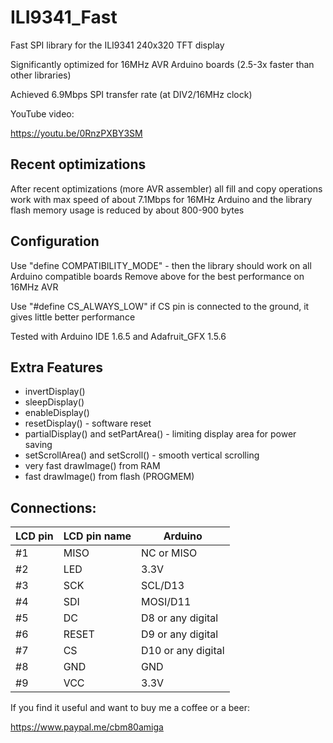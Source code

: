 # ILI9341_Fast
Fast SPI library for the ILI9341 240x320 TFT display

Significantly optimized for 16MHz AVR Arduino boards (2.5-3x faster than other libraries)

Achieved 6.9Mbps SPI transfer rate (at DIV2/16MHz clock)

YouTube video:

https://youtu.be/0RnzPXBY3SM

## Recent optimizations

After recent optimizations (more AVR assembler) all fill and copy operations work with max speed of about 7.1Mbps for 16MHz Arduino and the library flash memory usage is reduced by about 800-900 bytes

## Configuration

Use "define COMPATIBILITY_MODE" - then the library should work on all Arduino compatible boards
Remove above for the best performance on 16MHz AVR

Use "#define CS_ALWAYS_LOW" if CS pin is connected to the ground, it gives little better performance

Tested with Arduino IDE 1.6.5 and Adafruit_GFX 1.5.6

## Extra Features
- invertDisplay()
- sleepDisplay()
- enableDisplay()
- resetDisplay() - software reset
- partialDisplay() and setPartArea() - limiting display area for power saving
- setScrollArea() and setScroll() - smooth vertical scrolling
- very fast drawImage() from RAM
- fast drawImage() from flash (PROGMEM)

## Connections:

|LCD pin|LCD pin name|Arduino|
|--|--|--|
|#1| MISO|NC or MISO|
|#2| LED |3.3V|
|#3| SCK|SCL/D13|
|#4| SDI|MOSI/D11|
|#5| DC |D8 or any digital|
|#6| RESET|D9 or any digital|
|#7| CS |D10 or any digital|
|#8| GND|GND|
|#9| VCC|3.3V|
 
If you find it useful and want to buy me a coffee or a beer:

https://www.paypal.me/cbm80amiga
